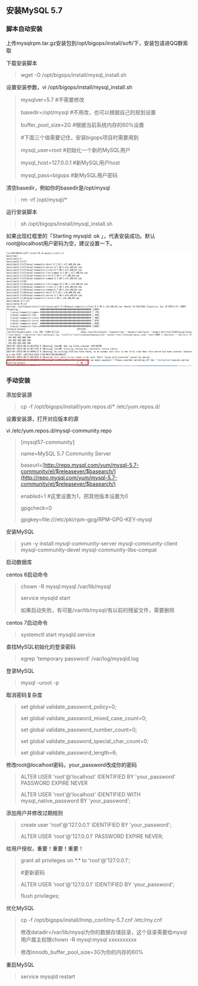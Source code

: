 ## 安装MySQL 5.7

### 脚本自动安装

上传mysqlrpm.tar.gz安装包到/opt/bigops/install/soft/下，安装包请进QQ群索取

下载安装脚本

> wget -O /opt/bigops/install/mysql\_install.sh

设置安装参数，vi /opt/bigops/install/mysql\_install.sh

> mysqlver=5.7  \#不需要修改
>
> basedir=/opt/mysql   \#不用改，也可以根据自己的规划设置
>
> buffer\_pool\_size=2G  \#根据当前系统内存的60%设置
>
> \#下面三个值需要记住，安装bigops项目时需要用到
>
> mysql\_user=root  \#初始化一个新的MySQL用户
>
> mysql\_host=127.0.0.1  \#新MySQL用户host
>
> mysql\_pass=bigops   \#新MySQL用户密码

清空basedir，例如你的basedir是/opt/mysql

> rm -rf /opt/mysql/\*

运行安装脚本

> sh /opt/bigops/install/mysql\_install.sh

如果出现红框里的「Starting mysqld: ok 」，代表安装成功。默认root@localhost用户密码为空，建议设置一下。

![](/assets/installmysql.png)



### 手动安装

添加安装源

> cp -f /opt/bigops/install/yum.repos.d/\* /etc/yum.repos.d/

设置安装源，打开对应版本的源

vi /etc/yum.repos.d/mysql-community.repo

> \[mysql57-community\]
>
> name=MySQL 5.7 Community Server
>
> baseurl=[http://repo.mysql.com/yum/mysql-5.7-community/el/$releasever/$basearch/](http://repo.mysql.com/yum/mysql-5.7-community/el/$releasever/$basearch/)
>
> enabled=1  \#这里设置为1，把其他版本设置为0
>
> gpgcheck=0
>
> gpgkey=file:///etc/pki/rpm-gpg/RPM-GPG-KEY-mysql

安装MySQL

> yum -y install mysql-community-server mysql-community-client mysql-community-devel mysql-community-libs-compat

启动数据库

centos 6启动命令

> chown -R mysql:mysql /var/lib/mysql
>
> service mysqld start
>
> 如果启动失败，有可能/var/lib/mysql/有以前的残留文件，需要删除

centos 7启动命令

> systemctl start  mysqld.service

查找MySQL初始化的登录密码

> egrep 'temporary password' /var/log/mysqld.log

登录MySQL

> mysql -uroot -p

取消密码复杂度

> set global validate\_password\_policy=0;
>
> set global validate\_password\_mixed\_case\_count=0;
>
> set global validate\_password\_number\_count=0;
>
> set global validate\_password\_special\_char\_count=0;
>
> set global validate\_password\_length=6;

修改root@localhost密码，your\_password改成你的密码

> ALTER USER 'root'@'localhost' IDENTIFIED BY 'your\_password' PASSWORD EXPIRE NEVER
>
> ALTER USER 'root'@'localhost' IDENTIFIED WITH mysql\_native\_password BY 'your\_password';

添加用户并修改过期规则

> create user 'root'@'127.0.0.1' IDENTIFIED BY 'your\_password';
>
> ALTER USER 'root'@'127.0.0.1' PASSWORD EXPIRE NEVER;

给用户授权，重要！重要！重要！

> grant all privileges on \*.\* to 'root'@'127.0.0.1';
>
> \#更新密码
>
> ALTER USER 'root'@'127.0.0.1' IDENTIFIED BY 'your\_password';
>
> flush privileges;

优化MySQL

> cp -f /opt/bigops/install/lnmp\_conf/my-5.7.cnf /etc/my.cnf
>
> 修改datadir=/var/lib/mysql为你的数据存储目录，这个目录需要给mysql用户属主权限chown -R mysql:mysql xxxxxxxxxx
>
> 修改innodb\_buffer\_pool\_size=3G为你的内存的60%

重启MySQL

> service mysqld restart




